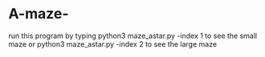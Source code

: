 # A-maze-


run this program by typing
python3 maze_astar.py -index 1 
to see the small maze or 
python3 maze_astar.py -index 2
to see the large maze
